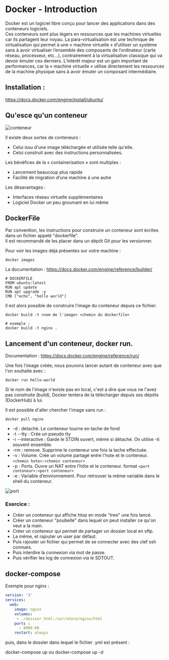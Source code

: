 # Docker - Introduction

Docker est un logiciel libre conçu pour lancer des applications dans des conteneurs logiciels.  
Ces conteneurs sont plus légers en ressources que les machines virtuelles car ils partagent leur noyau.
La para-virtualisation est une technique de virtualisation qui permet à une « machine virtuelle » d’utiliser un système sans à avoir virtualiser l’ensemble des composants de l’ordinateur (carte réseau, processeur, etc…), contrairement à la virtualisation classique qui va devoir émuler ces derniers. L’intérêt majeur est un gain important de performances, car la « machine virtuelle » utilise directement les ressources de la machine physique sans à avoir émuler un composant intermédiaire.


## Installation :
https://docs.docker.com/engine/install/ubuntu/

## Qu'esce qu'un conteneur
![conteneur](https://blog.webnet.fr/wp-content/uploads/2020/03/VM-vs-Docker.png)

Il existe deux sortes de conteneurs :

- Celui issu d'une image téléchargée et utilisée telle qu'elle.
- Celui construit avec des instructions personnalisées.

Les bénéfices de la « containerisation » sont multiples :

- Lancement beaucoup plus rapide
- Facilité de migration d’une machine à une autre

Les désavantages :

- Interfaces réseau virtuelle supplémentaires
- Logiciel Docker un peu groumant en lui même


## DockerFile


Par convention, les instructions pour construire un conteneur sont écrites dans un fichier appelé "dockerfile".  
Il est recommandé de les placer dans un dépôt Git pour les versionner.

Pour voir les images déjà présentes sur votre machine :

```
docker images
```

La documentation :
https://docs.docker.com/engine/reference/builder/


```text
# DOCKERFILE
FROM ubuntu:latest
RUN apt update
RUN apt upgrade -y
CMD ["echo", "hello world"]
```


Il est alors possible de construire l'image du conteneur depuis ce fichier:

```shell
docker build -t <nom de l'image> <chemin du dockerfile>

# exemple :
docker build -t nginx .
```



## Lancement d'un conteneur, docker run.

Documentation : https://docs.docker.com/engine/reference/run/

Une fois l'image créée, nous pouvons lancer autant de conteneur avec que l'on souhaite avec :

```shell
docker run hello-world
```

Si le nom de l'image n'existe pas en local, c'est a dire que vous ne l'avez pas construite (build), Docker tentera de la télécharger depuis ses dépôts (DockerHub) à lui.

Il est possible d'aller chercher l'image sans run :

```shell
docker pull nginx
```


- -d : detaché. Le conteneur tourne en tache de fond
- -t --tty : Crée un pseudo tty
- -i --interactive : Garde le STDIN ouvert, même si détaché. On utilise -ti souvent ensemble.
- -rm : remove. Supprime le conteneur une fois la tache effectuée.
- -v : Volume. Crée un volume partagé entre l'hote et le conteneur.  ```<chemin hote>:<chemin conteneur>```
- -p : Ports. Ouvre un NAT entre l’hôte et le conteneur. format ```<port conteneur>:<port conteneur>```
- -e : Variable d’environnement. Pour retrouver la même variable dans le shell du conteneur. 

![port](https://linuxhandbook.com/content/images/2020/11/ssh-into-container.png)


### Exercice :

- Créer un conteneur qui affiche htop en mode "tree" une fois lancé.
- Créer un conteneur "poubelle" dans lequel on peut installer ce qu'on veut a la main.
- Créer un conteneur qui permet de partager un dossier local en sftp.
- La même, et rajouter un user par défaut.
- Puis rajouter un fichier qui permet de se connecter avec des clef ssh connues.
- Puis interdire la connexion via mot de passe.
- Puis vérifier les log de connexion via le SDTOUT.


## docker-compose

Exemple pour nginx :

```yaml
version: '3'
services:
  web:
    image: nginx
    volumes:
     - ./dossier_html:/usr/share/nginx/html
    ports :
      - 8080:80
    restart: always
```
puis, dans le dossier dans lequel le fichier .yml est présent :

  docker-compose up
  ou
  docker-compose up -d
